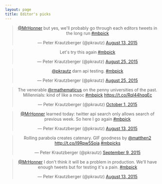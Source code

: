 ```yaml
---
layout: page
title: Editor's picks
---
```


<blockquote class="twitter-tweet" data-conversation="none" align="center" width="500"><p lang="en" dir="ltr"><a href="https://twitter.com/MrHonner">@MrHonner</a> but yes, we&#39;ll probably go through each editors tweets in the long run <a href="https://twitter.com/hashtag/mbpick?src=hash">#mbpick</a></p>&mdash; Peter Krautzberger (@pkrautz) <a href="https://twitter.com/pkrautz/status/631931637845086210">August 13, 2015</a></blockquote>
<script async src="//platform.twitter.com/widgets.js" charset="utf-8"></script>
<blockquote class="twitter-tweet" align="center" width="500"><p lang="en" dir="ltr">Let&#39;s try this again <a href="https://twitter.com/hashtag/mbpick?src=hash">#mbpick</a></p>&mdash; Peter Krautzberger (@pkrautz) <a href="https://twitter.com/pkrautz/status/636264091762454528">August 25, 2015</a></blockquote>
<script async src="//platform.twitter.com/widgets.js" charset="utf-8"></script>
<blockquote class="twitter-tweet" align="center" width="500"><p lang="in" dir="ltr"><a href="https://twitter.com/pkrautz">@pkrautz</a> darn api testing. <a href="https://twitter.com/hashtag/mbpick?src=hash">#mbpick</a></p>&mdash; Peter Krautzberger (@pkrautz) <a href="https://twitter.com/pkrautz/status/636257700343582720">August 25, 2015</a></blockquote>
<script async src="//platform.twitter.com/widgets.js" charset="utf-8"></script>
<blockquote class="twitter-tweet" align="center" width="500"><p lang="en" dir="ltr">The venerable <a href="https://twitter.com/rmathematicus">@rmathematicus</a> on the penny universities of the past. Millennials: kind of like a mooc <a href="https://twitter.com/hashtag/mbpick?src=hash">#mbpick</a> <a href="https://t.co/Rql44hqqEc">https://t.co/Rql44hqqEc</a></p>&mdash; Peter Krautzberger (@pkrautz) <a href="https://twitter.com/pkrautz/status/649480714153525248">October 1, 2015</a></blockquote>
<script async src="//platform.twitter.com/widgets.js" charset="utf-8"></script>
<blockquote class="twitter-tweet" align="center" width="500"><p lang="en" dir="ltr"><a href="https://twitter.com/MrHonner">@MrHonner</a> learned today: twitter api search only allows search of previous week. So here I go again <a href="https://twitter.com/hashtag/mbpick?src=hash">#mbpick</a></p>&mdash; Peter Krautzberger (@pkrautz) <a href="https://twitter.com/pkrautz/status/631919477576368128">August 13, 2015</a></blockquote>
<script async src="//platform.twitter.com/widgets.js" charset="utf-8"></script>
<blockquote class="twitter-tweet" align="center" width="500"><p lang="en" dir="ltr">Rolling parabola creates catenary. GIF goodness by <a href="https://twitter.com/matthen2">@matthen2</a>  <a href="http://t.co/I9Rpw5Soia">http://t.co/I9Rpw5Soia</a> <a href="https://twitter.com/hashtag/mbpicks?src=hash">#mbpicks</a></p>&mdash; Peter Krautzberger (@pkrautz) <a href="https://twitter.com/pkrautz/status/641501462216970240">September 9, 2015</a></blockquote>
<script async src="//platform.twitter.com/widgets.js" charset="utf-8"></script>
<blockquote class="twitter-tweet" data-conversation="none" align="center" width="500"><p lang="en" dir="ltr"><a href="https://twitter.com/MrHonner">@MrHonner</a> I don&#39;t think it will be a problem in production. We&#39;ll have enough tweets but for testing it&#39;s a pain. <a href="https://twitter.com/hashtag/mbpick?src=hash">#mbpick</a></p>&mdash; Peter Krautzberger (@pkrautz) <a href="https://twitter.com/pkrautz/status/631931402683072512">August 13, 2015</a></blockquote>
<script async src="//platform.twitter.com/widgets.js" charset="utf-8"></script>

